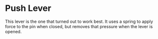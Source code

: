 # Push Lever

This lever is the one that turned out to work best. It uses a spring to apply force to the pin when closed, but removes that pressure when the lever is opened.
